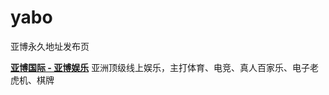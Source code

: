 # yabo
亚博永久地址发布页


**[亚博国际 - 亚博娱乐](https://yabo0854.com/ "亚博国际 - 亚博娱乐")**
		亚洲顶级线上娱乐，主打体育、电竞、真人百家乐、电子老虎机、棋牌
